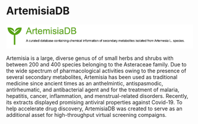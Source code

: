 # ArtemisiaDB
![alt text](https://raw.githubusercontent.com/yboulaamane/ArtemisiaDB/main/header.png)

Artemisia is a large, diverse genus of of small herbs and shrubs with between 200 and 400 species belonging to the Asteraceae family. Due to the wide spectrum of pharmacological activities owing to the presence of several secondary metabolites, Artemisia has been used as traditional medicine since ancient times as an anthelmintic, antispasmodic, antirheumatic, and antibacterial agent and for the treatment of malaria, hepatitis, cancer, inflammation, and menstrual-related disorders. Recently, its extracts displayed promising antiviral properties against Covid-19. To help accelerate drug discovery, ArtemisiaDB was created to serve as an additional asset for high-throughput virtual screening compaigns.
